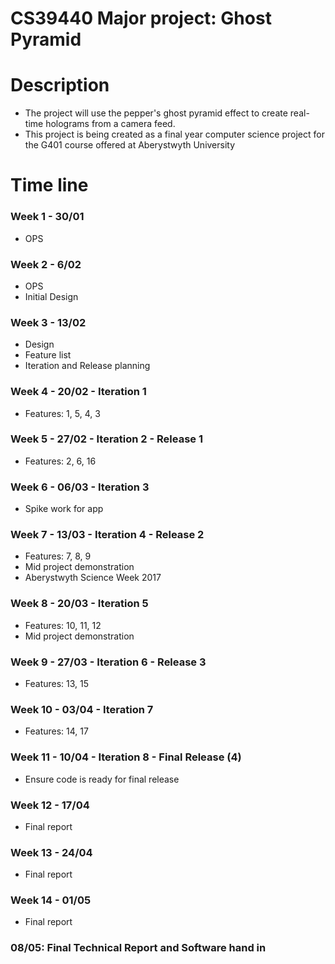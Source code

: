 # CS39440 Major project: Ghost Pyramid

# Description
* The project will use the pepper's ghost pyramid effect to create real-time holograms from a camera feed. 
* This project is being created as a final year computer science project for the G401 course offered at Aberystwyth University

 
# Time line

### Week 1 - 30/01
* OPS

### Week 2 - 6/02
* OPS
* Initial Design

### Week 3 - 13/02
* Design
* Feature list
* Iteration and Release planning

### Week 4 - 20/02 - Iteration 1
* Features: 1, 5, 4, 3

### Week 5 - 27/02 - Iteration 2 - Release 1
* Features: 2, 6, 16

### Week 6 - 06/03 - Iteration 3
* Spike work for app

### Week 7 - 13/03 - Iteration 4 - Release 2
* Features: 7, 8, 9
* Mid project demonstration
* Aberystwyth Science Week 2017

### Week 8 - 20/03 - Iteration 5
* Features: 10, 11, 12
* Mid project demonstration

### Week 9 - 27/03 - Iteration 6 - Release 3
* Features: 13, 15

### Week 10 - 03/04 - Iteration 7
* Features: 14, 17

### Week 11 - 10/04 - Iteration 8 - Final Release (4)
* Ensure code is ready for final release

### Week 12 - 17/04
* Final report

### Week 13 - 24/04
* Final report

### Week 14 - 01/05
* Final report

### 08/05: Final Technical Report and Software hand in
